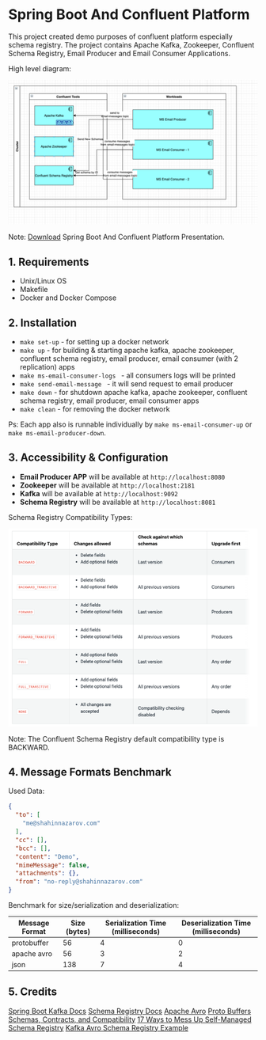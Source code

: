 # Spring Boot And Confluent Platform

This project created demo purposes of confluent platform especially schema registry.
The project contains Apache Kafka, Zookeeper, Confluent Schema Registry, Email Producer and Email Consumer 
Applications. 

High level diagram:

![High level diagram](./assets/images/high-level-diagram.png)

Note: [Download](./assets/presentation/spring-confluent-ecosystem.pptx) Spring Boot And Confluent Platform Presentation.

## 1. Requirements

- Unix/Linux OS
- Makefile
- Docker and Docker Compose

## 2. Installation

- `make set-up` - for setting up a docker network
- `make up` - for building & starting apache kafka, apache zookeeper, confluent schema registry, email producer, 
  email consumer (with 2 replication) apps
- `make ms-email-consumer-logs ` - all consumers logs will be printed 
- `make send-email-message ` - it will send request to email producer 
- `make down` - for shutdown apache kafka, apache zookeeper, confluent schema registry, email producer,
  email consumer apps
- `make clean` - for removing the docker network

Ps: Each app also is runnable individually by `make ms-email-consumer-up` or `make ms-email-producer-down`.

## 3. Accessibility & Configuration

- **Email Producer APP** will be available at `http://localhost:8080`
- **Zookeeper** will be available at `http://localhost:2181`
- **Kafka** will be available at `http://localhost:9092`
- **Schema Registry** will be available at `http://localhost:8081`

Schema Registry Compatibility Types:

![Schema Registry Compatibility Types](./assets/images/schema-registry-compatibility.png)

Note: The Confluent Schema Registry default compatibility type is BACKWARD.

## 4. Message Formats Benchmark

Used Data:
```json
{
  "to": [
    "me@shahinnazarov.com"
  ],
  "cc": [],
  "bcc": [],
  "content": "Demo",
  "mimeMessage": false,
  "attachments": {},
  "from": "no-reply@shahinnazarov.com"
}
```
Benchmark for size/serialization and deserialization:

| Message Format | Size (bytes) | Serialization Time (milliseconds) | Deserialization Time (milliseconds) |
| -------------- | ------------ | --------------------------------- | ----------------------------------- |
| protobuffer | 56 | 4 | 0 |
| apache avro | 56 | 3 | 2 |
| json | 138 | 7 | 4 |

## 5. Credits

[Spring Boot Kafka Docs](https://spring.io/projects/spring-kafka)
[Schema Registry Docs](https://docs.confluent.io/platform/current/schema-registry/index.html)
[Apache Avro](https://avro.apache.org/docs/1.10.2/)
[Proto Buffers](https://developers.google.com/protocol-buffers/docs/overview)
[Schemas, Contracts, and Compatibility](https://www.confluent.io/blog/schemas-contracts-compatibility/)
[17 Ways to Mess Up Self-Managed Schema Registry](https://www.confluent.io/blog/17-ways-to-mess-up-self-managed-schema-registry/)
[Kafka Avro Schema Registry Example](https://www.baeldung.com/spring-cloud-stream-kafka-avro-confluent)

